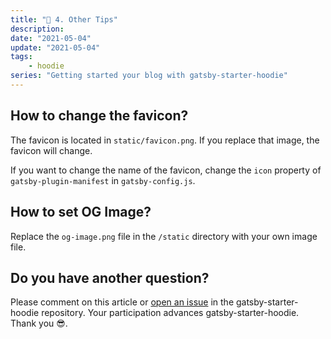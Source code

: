 ```yaml
---
title: "🤩 4. Other Tips"
description:
date: "2021-05-04"
update: "2021-05-04"
tags: 
    - hoodie
series: "Getting started your blog with gatsby-starter-hoodie"
---
```


## How to change the favicon?

The favicon is located in `static/favicon.png`. If you replace that image, the favicon will change.

If you want to change the name of the favicon, change the `icon` property of `gatsby-plugin-manifest` in `gatsby-config.js`.

## How to set OG Image?

Replace the `og-image.png` file in the `/static` directory with your own image file.

## Do you have another question?

Please comment on this article or [open an issue](https://github.com/devHudi/gatsby-starter-hoodie/issues) in the gatsby-starter-hoodie repository. Your participation advances gatsby-starter-hoodie. Thank you 😎.
